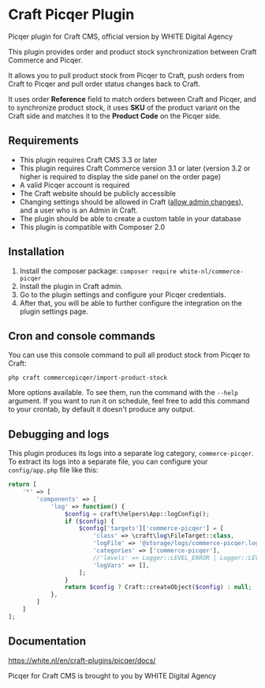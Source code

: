 Craft Picqer Plugin
===================

Picqer plugin for Craft CMS, official version by WHITE Digital Agency



This plugin provides order and product stock synchronization between Craft Commerce and Picqer.

It allows you to pull product stock from Picqer to Craft, push orders from Craft to Picqer and pull order status changes back to Craft.

It uses order **Reference** field to match orders between Craft and Picqer, and to synchronize product stock, it uses **SKU**
of the product variant on the Craft side and matches it to the **Product Code** on the Picqer side.


Requirements
------------

* This plugin requires Craft CMS 3.3 or later
* This plugin requires Craft Commerce version 3.1 or later (version 3.2 or higher is required to display the side panel on the order page)
* A valid Picqer account is required
* The Craft website should be publicly accessible
* Changing settings should be allowed in Craft ([allow admin changes](https://craftcms.com/docs/3.x/config/config-settings.html#allowadminchanges)), and a user who is an Admin in Craft.
* The plugin should be able to create a custom table in your database
* This plugin is compatible with Composer 2.0


## Installation

1. Install the composer package: `composer require white-nl/commerce-picqer`
2. Install the plugin in Craft admin.
3. Go to the plugin settings and configure your Picqer credentials.
4. After that, you will be able to further configure the integration on the plugin settings page.


## Cron and console commands

You can use this console command to pull all product stock from Picqer to Craft:
```
php craft commercepicqer/import-product-stock
```

More options available. To see them, run the command with the `--help` argument.
If you want to run it on schedule, feel free to add this command to your crontab, by default it doesn't produce any output.


## Debugging and logs

This plugin produces its logs into a separate log category, `commerce-picqer`.
To extract its logs into a separate file, you can configure your `config/app.php` file like this:

```php
return [
    '*' => [
        'components' => [
            'log' => function() {
                $config = craft\helpers\App::logConfig();
                if ($config) {
                    $config['targets']['commerce-picqer'] = [
                        'class' => \craft\log\FileTarget::class,
                        'logFile' => '@storage/logs/commerce-picqer.log',
                        'categories' => ['commerce-picqer'],
                        //'levels' => Logger::LEVEL_ERROR | Logger::LEVEL_WARNING,
                        'logVars' => [],
                    ];
                }
                return $config ? Craft::createObject($config) : null;
            },
        ]
    ]
];
```

## Documentation
https://white.nl/en/craft-plugins/picqer/docs/

Picqer for Craft CMS is brought to you by WHITE Digital Agency
